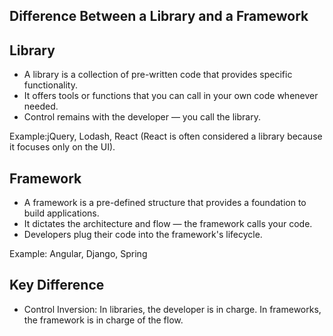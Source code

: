 ## Difference Between a Library and a Framework

## Library

- A library is a collection of pre-written code that provides specific functionality.
- It offers tools or functions that you can call in your own code whenever needed.
- Control remains with the developer — you call the library.

Example:jQuery, Lodash, React (React is often considered a library because it focuses only on the UI).

## Framework

- A framework is a pre-defined structure that provides a foundation to build applications.
- It dictates the architecture and flow — the framework calls your code.
- Developers plug their code into the framework's lifecycle.

Example: Angular, Django, Spring

## Key Difference

- Control Inversion: In libraries, the developer is in charge. In frameworks, the framework is in charge of the flow.
